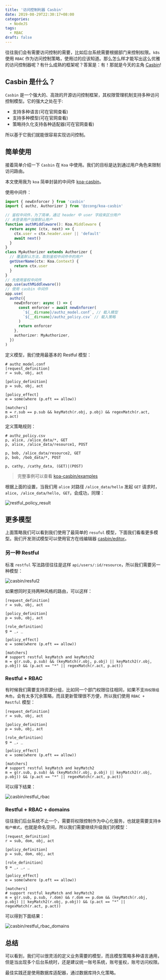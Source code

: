 ```yaml
---
title: '访问控制利器 Casbin'
date: 2019-08-29T22:30:17+08:00
categories:
  - NodeJS
tags:
  - RBAC
draft: false
---
```


往往我们会有需要访问控制的需要，比如后台系统需要根据部门来控制权限。`k8s` 使用 `RBAC` 作为访问控制策略，使用过的应该知道。那么怎么样才能写出这么优雅的访问控制器呢？有什么成熟的框架呢？答案是：有！那就是今天的主角 [Casbin](https://casbin.org/en/)!

<!--more-->

## Casbin 是什么？

`Casbin` 是一个强大的、高效的开源访问控制框架，其权限管理机制支持多种访问控制模型。它的强大之处在于:

- 支持多种语言(可在官网查看)
- 支持多种模型(可在官网查看)
- 策略持久化支持各种适配器(可在官网查看)

所以基于它我们就能很容易实现访问控制。

## 简单使用

接着简单介绍一下 `Casbin` 在 `Koa` 中使用。我们的目标是达到通过用户角色来限制访问路由。

本文使用我为 `koa` 简单封装的中间件 [koa-casbin](https://github.com/zcong1993/koa-casbin)。

使用中间件：

```ts
import { newEnforcer } from 'casbin'
import { authz, Authorizer } from '@zcong/koa-casbin'

// 鉴权中间件，为了简单，通过 header 中 user 字段来区分用户
// 未登录用户当做默认用户
function authMiddleware(): Koa.Middleware {
  return async (ctx, next) => {
    ctx.user = ctx.header.user || 'default'
    await next()
  }
}
class MyAuthorizer extends Authorizer {
  // 覆盖默认方法，取到鉴权中间件中的用户
  getUserName(ctx: Koa.Context) {
    return ctx.user
  }
}
// 先使用鉴权中间件
app.use(authMiddleware())
// 使用 casbin 中间件
app.use(
  authz({
    newEnforcer: async () => {
      const enforcer = await newEnforcer(
        `${__dirname}/authz_model.conf`, // 载入模型
        `${__dirname}/authz_policy.csv` // 载入策略
      )
      return enforcer
    },
    authorizer: MyAuthorizer,
  })
)
```

定义模型，我们使用最基本的 Restful 模型：

```
# authz_model.conf
[request_definition]
r = sub, obj, act

[policy_definition]
p = sub, obj, act

[policy_effect]
e = some(where (p.eft == allow))

[matchers]
m = r.sub == p.sub && keyMatch(r.obj, p.obj) && regexMatch(r.act, p.act)
```

定义策略规则：

```
# authz_policy.csv
p, alice, /alice_data/*, GET
p, alice, /alice_data/resource1, POST

p, bob, /alice_data/resource2, GET
p, bob, /bob_data/*, POST

p, cathy, /cathy_data, (GET)|(POST)
```

> 完整事例可以查看 [koa-casbin/examples](https://github.com/zcong1993/koa-casbin/tree/master/examples)

根据上面的设置，当我们用 `alice` 对路径 `/alice_data/hello` 发起 `GET` 请求时，`alice, /alice_data/hello, GET`，会成功，同理：

![restful_policy_result](/casbin/restful_policy_result.png)

## 更多模型

上面策略我们可以看到我们使用了最简单的 `resuful` 模型，下面我们看看更多模型。我们开发测试模型可以使用官方在线编辑器 [casbin/editor](https://casbin.org/en/editor)。

### 另一种 Restful

标准 `restful` 写法路径往往是这样 `api/users/:id/resource`，所以我们需要另一种模型：

![casbin/resful2](/casbin/restful2.png)

如果想同时支持两种风格的路由，可以这样：

```
[request_definition]
r = sub, obj, act

[policy_definition]
p = sub, obj, act

[role_definition]
g = _, _

[policy_effect]
e = some(where (p.eft == allow))

[matchers]
# support restful keyMatch and keyMatch2
m = g(r.sub, p.sub) && (keyMatch(r.obj, p.obj) || keyMatch2(r.obj, p.obj)) && (p.act == "*" || regexMatch(r.act, p.act))
```

### Restful + RBAC

有时候我们需要支持资源分组，比如同一个部门权限往往相同，如果不支`持权限组角色`，会有太多冗余策略，而且更新管理很不方便，所以我们使用 `RBAC + Restful` 模型：

```
[request_definition]
r = sub, obj, act

[policy_definition]
p = sub, obj, act

[role_definition]
g = _, _

[policy_effect]
e = some(where (p.eft == allow))

[matchers]
# support restful keyMatch and keyMatch2
m = g(r.sub, p.sub) && (keyMatch(r.obj, p.obj) || keyMatch2(r.obj, p.obj)) && (p.act == "*" || regexMatch(r.act, p.act))
```

可以得下结果：

![casbin/restful_rbac](/casbin/restful_rbac.png)

### Restful + RBAC + domains

往往我们后台系统不止一个，需要将权限控制作为中心化服务，也就是需要支持`多租户模式`，也就是命名空间，所以我们需要继续升级我们的模型：

```
[request_definition]
r = sub, dom, obj, act

[policy_definition]
p = sub, dom, obj, act

[role_definition]
g = _, _, _

[policy_effect]
e = some(where (p.eft == allow))

[matchers]
# support restful keyMatch and keyMatch2
m = g(r.sub, p.sub, r.dom) && r.dom == p.dom && (keyMatch(r.obj, p.obj) || keyMatch2(r.obj, p.obj)) && (p.act == "*" || regexMatch(r.act, p.act))
```

可以得到下面结果：

![casbin/restful_rbac_domains](/casbin/restful_rbac_domains.png)

## 总结

可以看到，我们可以很灵活的定义业务需要的模型，而且模型策略多种语言通用，但是当出现多个后台系统时，还是建议统一账号系统，账号鉴权，账号访问权限。

最佳实践还是使用数据库适配器，通过数据库持久化策略。
